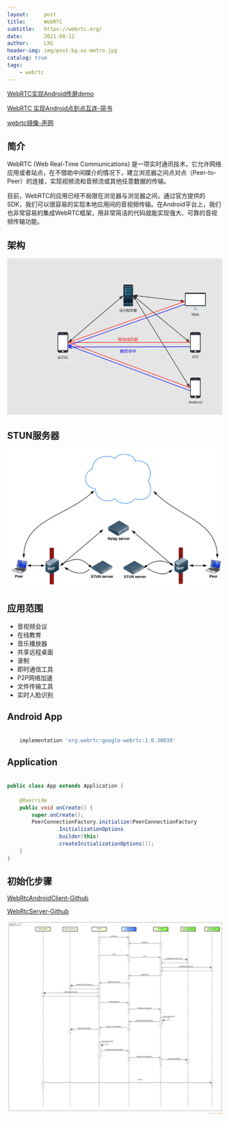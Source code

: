 ```yaml
---
layout:     post
title:      WebRTC
subtitle:   https://webrtc.org/
date:       2021-08-12
author:     LXG
header-img: img/post-bg-os-metro.jpg
catalog: true
tags:
    - webrtc
---
```


[WebRTC实现Android传屏demo](https://codezjx.com/posts/webrtc-android-demo/)

[WebRTC 实现Android点到点互连-简书](https://www.jianshu.com/p/2a760b56e3a9)

[webrtc镜像-声网](https://webrtc.org.cn/mirror/)

## 简介

WebRTC (Web Real-Time Communications) 是一项实时通讯技术，它允许网络应用或者站点，在不借助中间媒介的情况下，建立浏览器之间点对点（Peer-to-Peer）的连接，实现视频流和音频流或其他任意数据的传输。

目前，WebRTC的应用已经不局限在浏览器与浏览器之间，通过官方提供的SDK，我们可以很容易的实现本地应用间的音视频传输。在Android平台上，我们也非常容易的集成WebRTC框架，用非常简洁的代码就能实现强大、可靠的音视频传输功能。

## 架构

![webrtc_arch](/images/webrtc/webrtc_arch.webp)

## STUN服务器

![webrtc_stun](/images/webrtc/webrtc_stun.webp)

## 应用范围

* 音视频会议
* 在线教育
* 音乐播放器
* 共享远程桌面
* 录制
* 即时通信工具
* P2P网络加速
* 文件传输工具
* 实时人脸识别

## Android App

```gradle

    implementation 'org.webrtc:google-webrtc:1.0.30039'

```

## Application

```java

public class App extends Application {

    @Override
    public void onCreate() {
        super.onCreate();
        PeerConnectionFactory.initialize(PeerConnectionFactory
                .InitializationOptions
                .builder(this)
                .createInitializationOptions());
    }
}

```

## 初始化步骤

[WebRtcAndroidClient-Github](https://github.com/matthewYang92/WebRtcAndroidClient)

[WebRtcServer-Github](https://github.com/matthewYang92/WebRtcServer)

![webrtc_init](/images/webrtc/webrtc_init.png)







